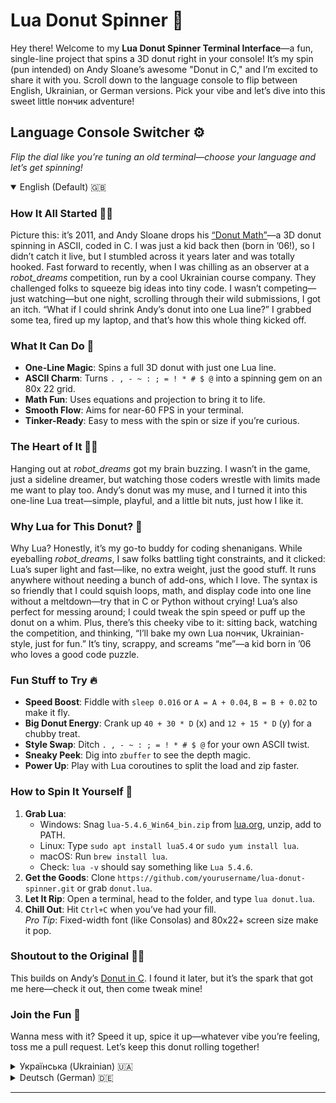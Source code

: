 # Lua Donut Spinner 🍩

Hey there! Welcome to my **Lua Donut Spinner Terminal Interface**—a fun, single-line project that spins a 3D donut right in your console! It’s my spin (pun intended) on Andy Sloane’s awesome "Donut in C," and I’m excited to share it with you. Scroll down to the language console to flip between English, Ukrainian, or German versions. Pick your vibe and let’s dive into this sweet little пончик adventure!

## Language Console Switcher ⚙️
*Flip the dial like you’re tuning an old terminal—choose your language and let’s get spinning!*

<details open>
  <summary>English (Default) 🇬🇧</summary>

  ### How It All Started 🍩✨
  Picture this: it’s 2011, and Andy Sloane drops his [“Donut Math”](https://www.a1k0n.net/2011/07/20/donut-math.html)—a 3D donut spinning in ASCII, coded in C. I was just a kid back then (born in ’06!), so I didn’t catch it live, but I stumbled across it years later and was totally hooked. Fast forward to recently, when I was chilling as an observer at a *robot_dreams* competition, run by a cool Ukrainian course company. They challenged folks to squeeze big ideas into tiny code. I wasn’t competing—just watching—but one night, scrolling through their wild submissions, I got an itch. “What if I could shrink Andy’s donut into one Lua line?” I grabbed some tea, fired up my laptop, and that’s how this whole thing kicked off.

  ### What It Can Do 🌟
  - **One-Line Magic**: Spins a full 3D donut with just one Lua line.
  - **ASCII Charm**: Turns `. , - ~ : ; = ! * # $ @` into a spinning gem on an 80x  22 grid.
  - **Math Fun**: Uses equations and projection to bring it to life.
  - **Smooth Flow**: Aims for near-60 FPS in your terminal.
  - **Tinker-Ready**: Easy to mess with the spin or size if you’re curious.

  ### The Heart of It 🍩📜
  Hanging out at *robot_dreams* got my brain buzzing. I wasn’t in the game, just a sideline dreamer, but watching those coders wrestle with limits made me want to play too. Andy’s donut was my muse, and I turned it into this one-line Lua treat—simple, playful, and a little bit nuts, just how I like it.

  ### Why Lua for This Donut? 🤘
  Why Lua? Honestly, it’s my go-to buddy for coding shenanigans. While eyeballing *robot_dreams*, I saw folks battling tight constraints, and it clicked: Lua’s super light and fast—like, no extra weight, just the good stuff. It runs anywhere without needing a bunch of add-ons, which I love. The syntax is so friendly that I could squish loops, math, and display code into one line without a meltdown—try that in C or Python without crying! Lua’s also perfect for messing around; I could tweak the spin speed or puff up the donut on a whim. Plus, there’s this cheeky vibe to it: sitting back, watching the competition, and thinking, “I’ll bake my own Lua пончик, Ukrainian-style, just for fun.” It’s tiny, scrappy, and screams “me”—a kid born in ’06 who loves a good code puzzle.

  ### Fun Stuff to Try 🔥
  - **Speed Boost**: Fiddle with `sleep 0.016` or `A = A + 0.04`, `B = B + 0.02` to make it fly.
  - **Big Donut Energy**: Crank up `40 + 30 * D` (x) and `12 + 15 * D` (y) for a chubby treat.
  - **Style Swap**: Ditch `. , - ~ : ; = ! * # $ @` for your own ASCII twist.
  - **Sneaky Peek**: Dig into `zbuffer` to see the depth magic.
  - **Power Up**: Play with Lua coroutines to split the load and zip faster.

  ### How to Spin It Yourself 🚀
  1. **Grab Lua**:  
     - Windows: Snag `lua-5.4.6_Win64_bin.zip` from [lua.org](https://www.lua.org), unzip, add to PATH.  
     - Linux: Type `sudo apt install lua5.4` or `sudo yum install lua`.  
     - macOS: Run `brew install lua`.  
     - Check: `lua -v` should say something like `Lua 5.4.6`.  
  2. **Get the Goods**: Clone `https://github.com/yourusername/lua-donut-spinner.git` or grab `donut.lua`.  
  3. **Let It Rip**: Open a terminal, head to the folder, and type `lua donut.lua`.  
  4. **Chill Out**: Hit `Ctrl+C` when you’ve had your fill.  
  *Pro Tip*: Fixed-width font (like Consolas) and 80x22+ screen size make it pop.

  ### Shoutout to the Original 🍩💡
  This builds on Andy’s [Donut in C](https://www.a1k0n.net/2011/07/20/donut-math.html). I found it later, but it’s the spark that got me here—check it out, then come tweak mine!

  ### Join the Fun 🍴
  Wanna mess with it? Speed it up, spice it up—whatever vibe you’re feeling, toss me a pull request. Let’s keep this donut rolling together!

</details>

<details>
  <summary>Українська (Ukrainian) 🇺🇦</summary>

  ### Як усе почалося 🍩✨
  Енді Слоун випустив свій [“Donut Math”](https://www.a1k0n.net/2011/07/20/donut-math.html) у 2011-му — я тоді був малим (народився в 2006-му), тож усе пропустив! Наткнувся на нього вже потім і подумав: “Оце так крутота!” — 3D-пончик в ASCII на C. А недавно я зависав, спостерігаючи за змаганням від *robot_dreams*, української компанії з курсами. Там народ ганявся за тим, як умістити купу ідей у крихітний код. Я не брав участі, просто гледів, але одного вечора, гортаючи їхні шалені штуки, мене осінило: “А якщо я зроблю пончик Слоуна в одному рядку Lua?” Узяв чай, увімкнув ноут — і понеслося.

  ### Що він вміє 🌟
  - **Один рядок**: Крутить 3D-пончик одним рядком Lua.
  - **ASCII-магія**: Робить `. , - ~ : ; = ! * # $ @` живим на сітці 80 x 22.
  - **Математична душа**: Рівняння й проєкція для краси.
  - **Плавно йде**: Цілить у 60 FPS у терміналі.
  - **Легко грати**: Хочеш — міняй оберти чи розмір.

  ### У чому суть 🍩📜
  Дивитися на *robot_dreams* було як гортати цікаву книжку — я не змагався, просто насолоджувався шоу. Але ті кодерські батли розбудили в мені бажання погратися. Взяв пончик Слоуна й зробив свій — у одному рядку Lua. Просто, весело й трохи божевільно, як я люблю.

  ### Чому Lua для цього пончика? 🤘
  Чому Lua? Бо це мій кодерський bro! Поки я гледів *robot_dreams*, бачив, як люди мучаться з обмеженнями, і подумав: Lua — легка, швидка, не грузить пам’ять. Запускаєш цей пончик де хочеш без зайвих танців. Її синтаксис — просто пісня: цикли, математика, вивід — усе в один рядок, без сліз, як у C чи Python. З Lua можна бавитися — крути швидше, роби пончик більшим коли заманеться. А ще це мій тихий бунт: сиджу, дивлюся змагання і думаю, “Зроблю свій Lua-пончик, по-українськи, чисто по приколу.” Він маленький, жвавий і показує, як я, народжений у 2006-му, люблю копирсатися в коді просто так!

  ### Круті штуки для гри 🔥
  - **Ганяй швидше**: Пограйся з `sleep 0.016` чи `A = A + 0.04`, `B = B + 0.02`.
  - **Більший пончик**: Збільш `40 + 30 * D` і `12 + 15 * D`.
  - **Свій стиль**: Кинь замість `. , - ~ : ; = ! * # $ @` щось своє.
  - **Заглянь усередину**: Подивися `zbuffer`.
  - **Прискорення**: Спробуй корутини Lua для драйву.

  ### Як запустити 🚀
  1. **Візьми Lua**:  
     - Windows: Завантаж `lua-5.4.6_Win64_bin.zip` з [lua.org](https://www.lua.org), додай до PATH.  
     - Linux: `sudo apt install lua5.4` або `sudo yum install lua`.  
     - macOS: `brew install lua`.  
     - Перевір: `lua -v`.  
  2. **Хапай скрипт**: Клонуй `https://github.com/yourusername/lua-donut-spinner.git` або бери `donut.lua`.  
  3. **Гайда крутити**: У терміналі пиши `lua donut.lua`.  
  4. **Гальмуй**: Тисни `Ctrl+C`, коли досить.  
  *Порада*: Фіксований шрифт і 80x22+ — топчик.

  ### Дяка оригіналу 🍩💡
  Усе почалося з [Donut in C](https://www.a1k0n.net/2011/07/20/donut-math.html) Слоуна. Знайшов його пізніше, але він мене запалив — глянь і пограйся з моїм!

  ### Давай разом 🍴
  Хочеш щось додати? Прискорити чи прикрасити — кидай ідеї в pull request. Крутімо цей пончик удвох!

</details>

<details>
  <summary>Deutsch (German) 🇩🇪</summary>

  ### Wie alles begann 🍩✨
  Andy Sloane hat 2011 sein [“Donut Math”](https://www.a1k0n.net/2011/07/20/donut-math.html) veröffentlicht — ich war damals noch klein (geboren ’06), also hab ich’s nicht live erlebt! Später hab ich’s entdeckt und war hin und weg: ein 3D-Donut in ASCII mit C. Vor Kurzem hing ich dann bei einem Wettbewerb von *robot_dreams*, einem ukrainischen Kursanbieter, rum — nur als Zuschauer. Die Aufgabe war, viel in wenig Code zu packen. Ich war nicht dabei, aber eines Abends, beim Stöbern in den abgefahrenen Einsendungen, dachte ich: “Was, wenn ich Sloanes Donut in eine Lua-Zeile quetsche?” Tee geholt, Laptop an — und los ging’s.

  ### Was er kann 🌟
  - **Einzeiler**: Dreht einen 3D-Donut mit einer Lua-Zeile.
  - **ASCII-Trick**: Macht `. , - ~ : ; = ! * # $ @` lebendig auf einem 80 x 22-Raster.
  - **Mathe-Spaß**: Gleichungen und Projektion für den Kick.
  - **Flüssig**: Strebt 60 FPS im Terminal an.
  - **Spielbar**: Spin und Größe leicht änderbar.

  ### Der Kern 🍩📜
  Das Zuschauen bei *robot_dreams* hat mich angefixt. Ich war nicht im Rennen, nur ein Träumer am Rand, aber die Coding-Action hat mich gepackt. Sloanes Donut war mein Startpunkt, und ich hab ihn in eine Lua-Zeile verwandelt — einfach, witzig und ein bisschen verrückt, so wie ich’s mag.

  ### Warum Lua für diesen Donut? 🤘
  Warum Lua? Weil’s mein Coding-Kumpel ist! Beim Gucken von *robot_dreams* hab ich gesehen, wie die Leute mit Limits kämpften, und dachte: Lua ist leicht, schnell und braucht kaum Platz. Läuft überall ohne Gedöns — genau mein Ding. Der Syntax ist so locker, dass ich Schleifen, Mathe und Anzeige in eine Zeile packen konnte, ohne Chaos wie in C oder Python. Lua lädt zum Rumspielen ein: Geschwindigkeit anpassen, Donut aufblähen — alles easy. Und ja, es war ein kleiner Streich: Ich saß da, schaute zu und dachte, “Ich bau meinen Lua-Donut, ukrainisch angehaucht, einfach so aus Spaß.” Klein, flink und pure Freude von einem 2006er, der gerne rumbastelt!

  ### Coole Sachen zum Testen 🔥
  - **Tempo**: Spiel mit `sleep 0.016` oder `A = A + 0.04`, `B = B + 0.02`.
  - **Größer**: Mach `40 + 30 * D` und `12 + 15 * D` dicker.
  - **Eigenstyle**: Tausch `. , - ~ : ; = ! * # $ @` gegen was Eigenes.
  - **Tieferblick**: Schau in `zbuffer` rein.
  - **Boost**: Probier Lua-Coroutinen für mehr Power.

  ### Wie du’s startest 🚀
  1. **Hol Lua**:  
     - Windows: Lad `lua-5.4.6_Win64_bin.zip` von [lua.org](https://www.lua.org), füg’s zum PATH hinzu.  
     - Linux: `sudo apt install lua5.4` oder `sudo yum install lua`.  
     - macOS: `brew install lua`.  
     - Test: `lua -v`.  
  2. **Schnapp den Script**: Klon `https://github.com/yourusername/lua-donut-spinner.git` oder lad `donut.lua`.  
  3. **Losdrehen**: Tippe `lua donut.lua` im Terminal.  
  4. **Stopp**: `Ctrl+C`, wenn’s reicht.  
  *Tipp*: Feste Schriftart, 80x22+ für den besten Look.

  ### Danke an den Original 🍩💡
  Alles dank [Donut in C](https://www.a1k0n.net/2011/07/20/donut-math.html) von Sloane. Später entdeckt, aber es hat mich angespornt — schau’s an und spiel mit meinem!

  ### Komm mit 🍴
  Lust, was zu ändern? Schneller, bunter — schick mir deine Ideen per Pull Request. Lass uns den Donut zusammen rocken!

</details>

---
